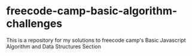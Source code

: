 # freecode-camp-basic-algorithm-challenges
This is a repository for my solutions to freecode camp's Basic Javascript Algorithm and Data Structures Section
